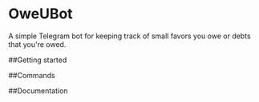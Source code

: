 # OweUBot
A simple Telegram bot for keeping track of small favors you owe or debts that you're owed.

##Getting started

##Commands

##Documentation